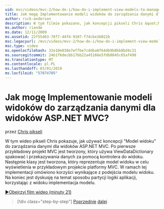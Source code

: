 ```yaml
---
uid: mvc/videos/mvc-2/how-do-i/how-do-i-implement-view-models-to-manage-data-for-aspnet-mvc-views
title: Jak mogę Implementowanie modeli widoków do zarządzania danymi dla widoków ASP.NET MVC? | Microsoft Docs
author: rick-anderson
description: W tym filmie pokazano, jak koncepcji pikseli Chris &quot;Model widoku&quot; do zarządzania danymi dla widoków ASP.NET MVC. Po pierwsze przykładowy projekt MVC jest poświadczeń...
ms.author: riande
ms.date: 12/11/2009
ms.assetid: 22f55d63-78f7-44fd-9107-f74cbe16022b
msc.legacyurl: /mvc/videos/mvc-2/how-do-i/how-do-i-implement-view-models-to-manage-data-for-aspnet-mvc-views
msc.type: video
ms.openlocfilehash: 32e10e038e7effbe7cddba0f64db9b8bb8bd4c31
ms.sourcegitcommit: 24b1f6decbb17bb22a45166e5fdb0845c65af498
ms.translationtype: MT
ms.contentlocale: pl-PL
ms.lasthandoff: 03/01/2019
ms.locfileid: "57074705"
---
```

<a name="how-do-i-implement-view--models-to-manage-data-for-aspnet-mvc-views"></a>Jak mogę Implementowanie modeli widoków do zarządzania danymi dla widoków ASP.NET MVC?
====================
przez [Chris pikseli](https://twitter.com/chrispels)

W tym wideo pikseli Chris pokazuje, jak używać koncepcji "Model widoku" do zarządzania danymi dla widoków ASP.NET MVC. Po pierwsze przykładowy projekt MVC jest tworzony, który używa ViewDataDictionary spakować i przekazywania danych za pomocą kontrolera do widoku. Następnie klasy jest tworzona, który reprezentuje model widoku w celu wyświetlenia w przykładowym projekcie platformy MVC. W ramach tej implementacji omówiono korzyści wynikające z podejścia modelu widoku. Na koniec jest dyskusję na temat sposobu partycji logiki aplikacji, korzystając z widoku implementacja modelu.

[&#9654;Obejrzyj film wideo (minuty 21)](https://channel9.msdn.com/Blogs/ASP-NET-Site-Videos/how-do-i-implement-view-models-to-manage-data-for-aspnet-mvc-views)

> [!div class="step-by-step"]
> [Poprzednie](how-do-i-work-with-data-in-aspnet-mvc-partial-views.md)
> [dalej](how-do-i-create-a-custom-html-helper-for-an-mvc-application.md)
